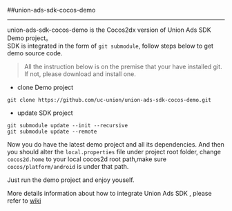 ##union-ads-sdk-cocos-demo

***

union-ads-sdk-cocos-demo is the Cocos2dx version of Union Ads SDK Demo project。    
SDK is integrated in the form of `git submodule`, follow steps below to get demo source code.
 
> All the instruction below is on the premise that your have installed git. If not, please download and install one.

  * clone Demo project   
```
git clone https://github.com/uc-union/union-ads-sdk-cocos-demo.git
```

  * update SDK project     
  
```
git submodule update --init --recursive
git submodule update --remote
```
   
Now you do have the latest demo project and all its dependencies. And then you should alter the `local.properties` file under project root folder, change `cocos2d.home` to your local cocos2d root path,make sure `cocos/platform/android` is under that path.

Just run the demo project and enjoy youself.

More details information about how to integrate  Union Ads SDK , please refer to [wiki](https://github.com/uc-union/union-ads-sdk-cocos-demo/wiki)

